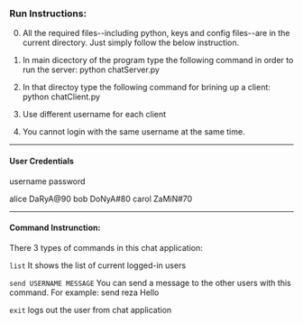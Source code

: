 ### Run Instructions:

0. All the required files--including python, keys and config files--are in the current directory. Just simply follow the below instruction.

1. In main dicectory of the program type the following command in order to run the server:
	python chatServer.py 
	
2. In that directoy type the following command for brining up a client:
	python chatClient.py

3. Use different username for each client

4. You cannot login with the same username at the same time.

 
---------------------------------------------------------------------------
#### User Credentials 
username	password

alice		DaRyA@90
bob			DoNyA#80
carol		ZaMiN#70

---------------------------------------------------------------------------
#### Command Instrunction:

There 3 types of commands in this chat application:

`list`
	It shows the list of current logged-in users

`send USERNAME MESSAGE`
	You can send a message to the other users with this command. For example: send reza Hello
	
`exit`
	logs out the user from chat application
	